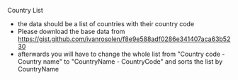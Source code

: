 Country List
- the data should be a list of countries with their country code
- Please download the base data from https://gist.github.com/ivanrosolen/f8e9e588adf0286e341407aca63b5230
- afterwards you will have to change the whole list from "Country code - Country name" to "CountryName - CountryCode" and sorts the list by CountryName

